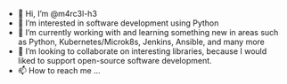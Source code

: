 - 👋 Hi, I’m @m4rc3l-h3
- 👀 I’m interested in software development using Python
- 🌱 I’m currently working with and learning something new in areas such as Python, Kubernetes/Microk8s, Jenkins, Ansible, and many more
- 💞️ I’m looking to collaborate on interesting libraries, because I would liked to support open-source software development.
- 📫 How to reach me ...

<!---
m4rc3l-h3/m4rc3l-h3 is a ✨ special ✨ repository because its `README.md` (this file) appears on your GitHub profile.
You can click the Preview link to take a look at your changes.
--->
